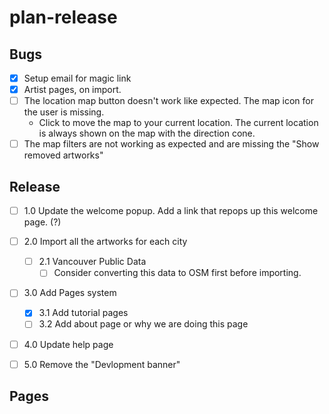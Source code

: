 # plan-release

## Bugs

- [x] Setup email for magic link
- [x] Artist pages, on import.
- [ ] The location map button doesn't work like expected. The map icon for the user is missing.
  - Click to move the map to your current location. The current location is always shown on the map with the direction cone.
- [ ] The map filters are not working as expected and are missing the "Show removed artworks"

## Release

- [ ] 1.0 Update the welcome popup. Add a link that repops up this welcome page. (?)
- [ ] 2.0 Import all the artworks for each city
  - [ ] 2.1 Vancouver Public Data
    - [ ] Consider converting this data to OSM first before importing.
- [ ] 3.0 Add Pages system
  - [X] 3.1 Add tutorial pages
  - [ ] 3.2 Add about page or why we are doing this page
- [ ] 4.0 Update help page
- [ ] 5.0 Remove the "Devlopment banner"


## Pages

